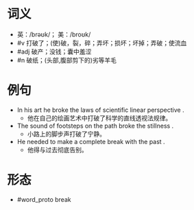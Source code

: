 # 词义
- 英：/brəʊk/； 美：/broʊk/
- #v 打破了；(使)破，裂，碎；弄坏；损坏；坏掉；弄破；使流血
- #adj 破产；没钱；囊中羞涩
- #n 破纸；(头部,腹部剪下的)劣等羊毛
# 例句
- In his art he broke the laws of scientific linear perspective .
	- 他在自己的绘画艺术中打破了科学的直线透视法规律。
- The sound of footsteps on the path broke the stillness .
	- 小路上的脚步声打破了宁静。
- He needed to make a complete break with the past .
	- 他得与过去彻底告别。
# 形态
- #word_proto break
